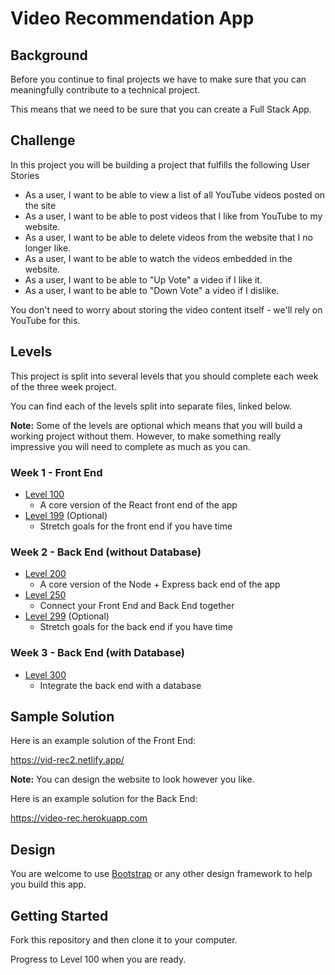# Video Recommendation App

## Background

Before you continue to final projects we have to make sure that you can meaningfully contribute to a technical project.

This means that we need to be sure that you can create a Full Stack App.

## Challenge

In this project you will be building a project that fulfills the following User Stories

- As a user, I want to be able to view a list of all YouTube videos posted on the site
- As a user, I want to be able to post videos that I like from YouTube to my website.
- As a user, I want to be able to delete videos from the website that I no longer like.
- As a user, I want to be able to watch the videos embedded in the website.
- As a user, I want to be able to "Up Vote" a video if I like it.
- As a user, I want to be able to "Down Vote" a video if I dislike.

You don't need to worry about storing the video content itself - we'll rely on YouTube for this.

## Levels

This project is split into several levels that you should complete each week of the three week project.

You can find each of the levels split into separate files, linked below.

**Note:** Some of the levels are optional which means that you will build a working project without them. However, to make something really impressive you will need to complete as much as you can.

### Week 1 - Front End

- [Level 100](./100.md)
  - A core version of the React front end of the app
- [Level 199](./199.md) (Optional)
  - Stretch goals for the front end if you have time

### Week 2 - Back End (without Database)

- [Level 200](./200.md)
  - A core version of the Node + Express back end of the app
- [Level 250](./250.md)
  - Connect your Front End and Back End together
- [Level 299](./299.md) (Optional)
  - Stretch goals for the back end if you have time

### Week 3 - Back End (with Database)

- [Level 300](./300.md)
  - Integrate the back end with a database

## Sample Solution

Here is an example solution of the Front End:

https://vid-rec2.netlify.app/

**Note:** You can design the website to look however you like.

Here is an example solution for the Back End:

https://video-rec.herokuapp.com

## Design

You are welcome to use [Bootstrap](https://getbootstrap.com/docs/4.0/getting-started/introduction/) or any other design framework to help you build this app.

## Getting Started

Fork this repository and then clone it to your computer.

Progress to Level 100 when you are ready.
